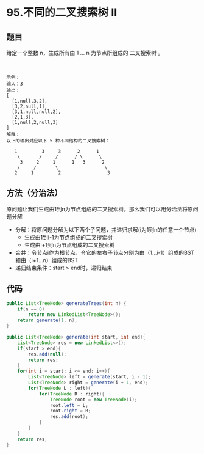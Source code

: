 # 95.不同的二叉搜索树 II

## 题目

给定一个整数 n，生成所有由 1 ... n 为节点所组成的 二叉搜索树 。

 

    示例：
    输入：3
    输出：
    [
      [1,null,3,2],
      [3,2,null,1],
      [3,1,null,null,2],
      [2,1,3],
      [1,null,2,null,3]
    ]
    解释：
    以上的输出对应以下 5 种不同结构的二叉搜索树：

       1         3     3      2      1
        \       /     /      / \      \
         3     2     1      1   3      2
        /     /       \                 \
       2     1         2                 3

## 方法（分治法）

原问题让我们生成由1到n为节点组成的二叉搜索树。那么我们可以用分治法将原问题分解

* 分解：将原问题分解为以下两个子问题，并递归求解(i为1到n的任意一个节点)
  * 生成由1到i-1为节点组成的二叉搜索树
  * 生成由i+1到n为节点组成的二叉搜索树
* 合并：令节点i作为根节点，令它的左右子节点分别为由（1...i-1）组成的BST和由（i+1...n）组成的BST
* 递归结束条件：start > end时，递归结束


## 代码
```java
public List<TreeNode> generateTrees(int n) {
    if(n == 0)
        return new LinkedList<TreeNode>();
    return generate(1, n);
}

public List<TreeNode> generate(int start, int end){
    List<TreeNode> res = new LinkedList<>();
    if(start > end){
        res.add(null);
        return res;
    }
    for(int i = start; i <= end; i++){
        List<TreeNode> left = generate(start, i - 1);
        List<TreeNode> right = generate(i + 1, end);
        for(TreeNode L : left){
            for(TreeNode R : right){
                TreeNode root = new TreeNode(i);
                root.left = L;
                root.right = R;
                res.add(root);
            }
        }
    }
    return res;
}
```